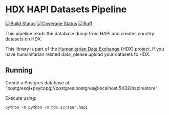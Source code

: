 # HDX HAPI Datasets Pipeline

[![Build Status](https://github.com/OCHA-DAP/hdx-hapi-datasets/actions/workflows/run-python-tests.yaml/badge.svg)](https://github.com/OCHA-DAP/hdx-hapi-datasets/actions/workflows/run-python-tests.yaml)
[![Coverage Status](https://coveralls.io/repos/github/OCHA-DAP/hdx-hapi-datasets/badge.svg?branch=main&ts=1)](https://coveralls.io/github/OCHA-DAP/hdx-hapi-datasets?branch=main)
[![Ruff](https://img.shields.io/endpoint?url=https://raw.githubusercontent.com/astral-sh/ruff/main/assets/badge/v2.json)](https://github.com/astral-sh/ruff)

This pipeline reads the database dump from HAPI and creates country datasets
on HDX.

This library is part of the [Humanitarian Data Exchange](https://data.humdata.org/) (HDX) project. 
If you have humanitarian related data, please upload your datasets to HDX.

## Running

Create a Postgres database at "postgresql+psycopg://postgres:postgres@localhost:5432/hapirestore"

Execute using:

```shell
python -m python -m hdx.scraper.hapi
```
